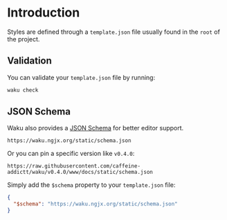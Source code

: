 # Introduction

Styles are defined through a `template.json` file
usually found in the `root` of the project.

## Validation

You can validate your `template.json` file by running:

```sh
waku check
```

## JSON Schema

Waku also provides a [JSON Schema](https://json-schema.org/)
for better editor support.

```text
https://waku.ngjx.org/static/schema.json
```

Or you can pin a specific version like `v0.4.0`:

```text
https://raw.githubusercontent.com/caffeine-addictt/waku/v0.4.0/www/docs/static/schema.json
```

Simply add the `$schema` property to your `template.json` file:

```json
{
  "$schema": "https://waku.ngjx.org/static/schema.json"
}
```
